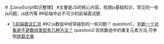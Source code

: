 #【JavaScript知识整理】
#主要是JS的核心内容，梳理js基础知识，常见的一些js问题，js技巧等
##前端中必不可少的前端面试题
- [1:前端面试汇总](https://github.com/DarlingQing/JavaScript-Core/issues/1)
##2:js数组中经常碰到的一些问题？
  question1:，[判断一个对象是不是数组类型有几种方法？](http://blog.csdn.net/zhihua_w/article/details/52184289)
  question2:去除数组中的重复元素方法,可参照[转载文章](http://blog.csdn.net/zhihua_w/article/details/52184289)
